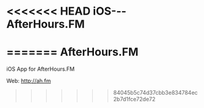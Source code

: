 <<<<<<< HEAD
iOS---AfterHours.FM
===================
=======
AfterHours.FM
=============

iOS App for AfterHours.FM

Web: http://ah.fm
>>>>>>> 84045b5c74d37cbb3e834784ec2b7d1fce72de72
